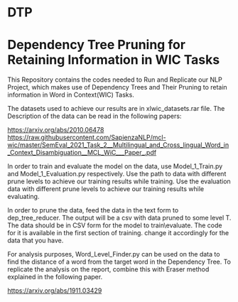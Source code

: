 # DTP
Dependency Tree Pruning for Retaining Information in WIC Tasks
================================================================
This Repository contains the codes needed to Run and Replicate our NLP Project, which makes use of Dependency Trees and Their Pruning to retain information in Word in Context(WIC) Tasks. 

The datasets used to achieve our results are in xlwic_datasets.rar file. The Description of the data can be read in the following papers:

https://arxiv.org/abs/2010.06478
https://raw.githubusercontent.com/SapienzaNLP/mcl-wic/master/SemEval_2021_Task_2__Multilingual_and_Cross_lingual_Word_in_Context_Disambiguation__MCL_WiC___Paper_.pdf

In order to train and evaluate the model on the data, use Model_1_Train.py and Model_1_Evaluation.py respectively. Use the path to data with different prune levels to achieve our training results while training. Use the evaluation data with different prune levels to achieve our training results while evaluating. 

In order to prune the data, feed the data in the text form to dep_tree_reducer. The output will be a csv with data pruned to some level T. 
The data should be in CSV form for the model to train\evaluate. The code for it is available in the first section of training. change it accordingly for the data that you have. 

For analysis purposes, Word_Level_Finder.py can be used on the data to find the distance of a word from the target word in the Dependency Tree. To replicate the analysis on the report, combine this with Eraser method explained in the following paper. 

https://arxiv.org/abs/1911.03429
